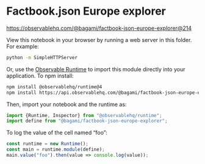 # Factbook.json Europe explorer

https://observablehq.com/@bagami/factbook-json-europe-explorer@214

View this notebook in your browser by running a web server in this folder. For
example:

~~~sh
python -m SimpleHTTPServer
~~~

Or, use the [Observable Runtime](https://github.com/observablehq/runtime) to
import this module directly into your application. To npm install:

~~~sh
npm install @observablehq/runtime@4
npm install https://api.observablehq.com/@bagami/factbook-json-europe-explorer.tgz?v=3
~~~

Then, import your notebook and the runtime as:

~~~js
import {Runtime, Inspector} from "@observablehq/runtime";
import define from "@bagami/factbook-json-europe-explorer";
~~~

To log the value of the cell named “foo”:

~~~js
const runtime = new Runtime();
const main = runtime.module(define);
main.value("foo").then(value => console.log(value));
~~~

